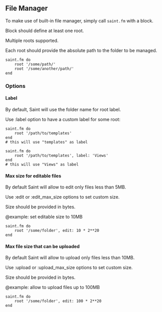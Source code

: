 File Manager
---

To make use of built-in file manager, simply call `saint.fm` with a block.

Block should define at least one root.

Multiple roots supported.

Each root should provide the absolute path to the folder to be managed.

    saint.fm do
        root '/some/path/'
        root '/some/another/path/'
    end

### Options

#### Label

By default, Saint will use the folder name for root label.

Use :label option to have a custom label for some root:

    saint.fm do
        root '/path/to/templates'
    end
    # this will use "templates" as label

    saint.fm do
        root '/path/to/templates', label: 'Views'
    end
    # this will use "Views" as label

#### Max size for editable files

By default Saint will allow to edit only files less than 5MB.

Use :edit or :edit_max_size options to set custom size.

Size should be provided in bytes.

@example: set editable size to 10MB

    saint.fm do
        root '/some/folder', edit: 10 * 2**20
    end

#### Max file size that can be uploaded

By default Saint will allow to upload only files less than 10MB.

Use :upload or :upload_max_size options to set custom size.

Size should be provided in bytes.

@example: allow to upload files up to 100MB

    saint.fm do
        root '/some/folder', edit: 100 * 2**20
    end
